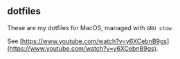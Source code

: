 ## dotfiles

These are my dotfiles for MacOS, managed with `GNU stow`.

See [https://www.youtube.com/watch?v=y6XCebnB9gs](https://www.youtube.com/watch?v=y6XCebnB9gs).
